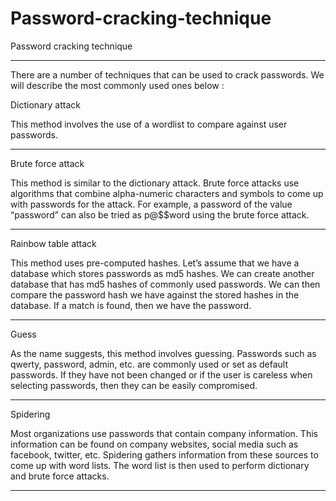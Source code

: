 # Password-cracking-technique
Password cracking technique

-----------------------------------
There are a number of techniques that can be used to crack passwords. We will describe the most commonly used ones below :


Dictionary attack 

This method involves the use of a wordlist to compare against user passwords.

-----------------------------------

Brute force attack

This method is similar to the dictionary attack. Brute force attacks use algorithms that combine alpha-numeric characters and symbols to come up with passwords for the attack. For example, a password of the value “password” can also be tried as p@$$word using the brute force attack.

-----------------------------------

Rainbow table attack

This method uses pre-computed hashes. Let’s assume that we have a database which stores passwords as md5 hashes. We can create another database that has md5 hashes of commonly used passwords. We can then compare the password hash we have against the stored hashes in the database. If a match is found, then we have the password.

-----------------------------------

Guess 

As the name suggests, this method involves guessing. Passwords such as qwerty, password, admin, etc. are commonly used or set as default passwords. If they have not been changed or if the user is careless when selecting passwords, then they can be easily compromised.

-----------------------------------

Spidering

Most organizations use passwords that contain company information. This information can be found on company websites, social media such as facebook, twitter, etc. Spidering gathers information from these sources to come up with word lists. The word list is then used to perform dictionary and brute force attacks.

-----------------------------------
